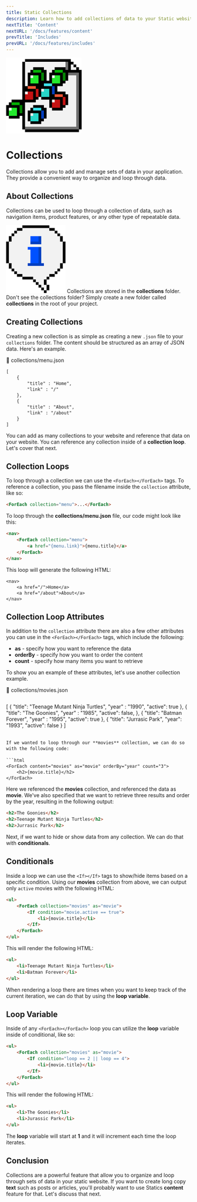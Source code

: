 ```yaml
---
title: Static Collections
description: Learn how to add collections of data to your Static website
nextTitle: 'Content'
nextURL: '/docs/features/content'
prevTitle: 'Includes'
prevURL: '/docs/features/includes' 
---
```


<div class="flex items-start px-5 py-5 mb-12 md:mb-5 mt-1 md:translate-y-0 translate-y-5 leading-[18px] bg-neutral-950 border border-yellow-400 rounded-md">
   <img class="w-auto h-12 my-0 mr-5 md:h-20 md:block hidden" src="/assets/images/icons/collections.png" />
   <div>
      <h1 class="mb-0 text-base md:text-3xl">Collections</h1>
      <p class="my-1">Collections allow you to add and manage sets of data in your application. They provide a convenient way to organize and loop through data.</p>
   </div>
</div>

## About Collections

Collections can be used to loop through a collection of data, such as navigation items, product features, or any other type of repeatable data.

<div class="flex items-center px-4 py-4 my-6 leading-[18px] bg-blue-600 border-l-4 border-blue-800 rounded-md">
    <img class="w-auto h-8 mr-3.5 my-0" src="/assets/images/icons/info.png" />
    <span>Collections are stored in the <strong>collections</strong> folder. Don't see the collections folder? Simply create a new folder called <strong>collections</strong> in the root of your project.</span>
</div>


## Creating Collections

Creating a new collection is as simple as creating a new `.json` file to your `collections` folder. The content should be structured as an array of JSON  data. Here's an example.

<div class="py-3.5 px-5 font-mono text-xs text-neutral-400 font-bold border rounded-md bg-neutral-950 border-neutral-800">📄 collections/menu.json</div>

```
[
    {
        "title" : "Home",
        "link" : "/"
    },
    {
        "title" : "About",
        "link" : "/about"
    }
]
```

You can add as many collections to your website and reference that data on your website. You can reference any collection inside of a **collection loop**. Let's cover that next.

## Collection Loops

To loop through a collection we can use the `<ForEach></ForEach>` tags. To reference a collection, you pass the filename inside the `collection` attribute, like so:

```html
<ForEach collection="menu">...</ForEach>
```

To loop through the **collections/menu.json** file, our code might look like this:

```html
<nav>
    <ForEach collection="menu">
        <a href="{menu.link}">{menu.title}</a>
    </ForEach>
</nav>
```

This loop will generate the following HTML:

```
<nav>
    <a href="/">Home</a>
    <a href="/about">About</a>
</nav>
```

## Collection Loop Attributes

In addition to the `collection` attribute there are also a few other attributes you can use in the `<ForEach></ForEach>` tags, which include the following:

- **as** - specify how you want to reference the data
- **orderBy** - specify how you want to order the content
- **count** - specify how many items you want to retrieve

To show you an example of these attributes, let's use another collection example.

<div class="py-3.5 px-5 font-mono text-xs text-neutral-400 font-bold border rounded-md bg-neutral-950 border-neutral-800">📄 collections/movies.json</div>

```
```
[
    {
        "title": "Teenage Mutant Ninja Turtles",
        "year" : "1990",
        "active": true
    },
    {
        "title": "The Goonies",
        "year" : "1985",
        "active": false,
    },
    {
        "title": "Batman Forever",
        "year" : "1995",
        "active": true
    },
    {
        "title": "Jurrasic Park",
        "year": "1993",
        "active": false
    }
]
```

If we wanted to loop through our **movies** collection, we can do so with the following code:

```html
<ForEach content="movies" as="movie" orderBy="year" count="3">
    <h2>{movie.title}</h2>
</ForEach>
```

Here we referenced the **movies** collection, and referenced the data as **movie**. We've also specified that we want to retrieve three results and order by the year, resulting in the following output:

```html
<h2>The Goonies</h2>
<h2>Teenage Mutant Ninja Turtles</h2>
<h2>Jurrasic Park</h2>
```

Next, if we want to hide or show data from any collection. We can do that with <strong>conditionals</strong>.

## Conditionals

Inside a loop we can use the `<If></If>` tags to show/hide items based on a specific condition. Using our **movies** collection from above, we can output only `active` movies with the following HTML:

```html
<ul>
    <ForEach collection="movies" as="movie">
        <If condition="movie.active == true">
            <li>{movie.title}</li>
        </If>
    </ForEach>
</ul>

```

This will render the following HTML:

```html
<ul>
    <li>Teenage Mutant Ninja Turtles</li>
    <li>Batman Forever</li>
</ul>
```

When rendering a loop there are times when you want to keep track of the current iteration, we can do that by using the **loop variable**.

## Loop Variable

Inside of any `<ForEach></ForEach>` loop you can utilize the **loop** variable inside of conditional, like so:

```html
<ul>
    <ForEach collection="movies" as="movie">
        <If condition="loop == 2 || loop == 4">
            <li>{movie.title}</li>
        </If>
    </ForEach>
</ul>
```

This will render the following HTML:

```html
<ul>
    <li>The Goonies</li>
    <li>Jurassic Park</li>
</ul>
```

The **loop** variable will start at **1** and it will increment each time the loop iterates.

## Conclusion

Collections are a powerful feature that allow you to organize and loop through sets of data in your static website. If you want to create long copy **text** such as posts or articles, you'll probably want to use Statics **content** feature for that. Let's discuss that next.